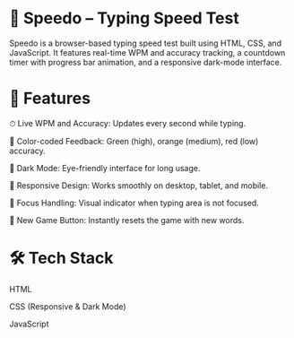 # 🧠 Speedo – Typing Speed Test
Speedo is a browser-based typing speed test built using HTML, CSS, and JavaScript. It features real-time WPM and accuracy tracking, a countdown timer with progress bar animation, and a responsive dark-mode interface.

# 🚀 Features
⏱ Live WPM and Accuracy: Updates every second while typing.

🎯 Color-coded Feedback: Green (high), orange (medium), red (low) accuracy.

🌙 Dark Mode: Eye-friendly interface for long usage.

📱 Responsive Design: Works smoothly on desktop, tablet, and mobile.

🧠 Focus Handling: Visual indicator when typing area is not focused.

🔄 New Game Button: Instantly resets the game with new words.

# 🛠 Tech Stack
HTML

CSS (Responsive & Dark Mode)

JavaScript
